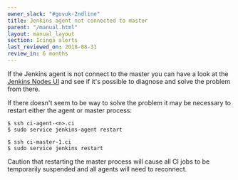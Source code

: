 ```yaml
---
owner_slack: "#govuk-2ndline"
title: Jenkins agent not connected to master
parent: "/manual.html"
layout: manual_layout
section: Icinga alerts
last_reviewed_on: 2018-08-31
review_in: 6 months
---
```


If the Jenkins agent is not connect to the master you can have a look at the [Jenkins Nodes UI][jenkins-nodes] and see
if it's possible to diagnose and solve the problem from there.

[jenkins-nodes]: https://ci.integration.publishing.service.gov.uk/computer/

If there doesn't seem to be way to solve the problem it may be necessary to restart either the agent or master process:

```
$ ssh ci-agent-<n>.ci
$ sudo service jenkins-agent restart
```

```
$ ssh ci-master-1.ci
$ sudo service jenkins restart
```

Caution that restarting the master process will cause all CI jobs to be temporarily suspended and all agents will need
to reconnect.
